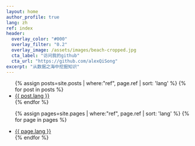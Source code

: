 ```yaml
---
layout: home
author_profile: true
lang: zh
ref: index
header:
  overlay_color: "#000"
  overlay_filter: "0.2"
  overlay_image: /assets/images/beach-cropped.jpg
  cta_label: "访问我的github"
  cta_url: "https://github.com/alexQiSong"
excerpt: "从数据之海中挖掘知识"
---
```

<ul>
{% assign posts=site.posts | where:"ref", page.ref | sort: 'lang' %}
{% for post in posts %}
  <li>
    <a href="{{ post.url }}" class="{{ post.lang }}">{{ post.lang }}</a>
  </li>
{% endfor %}

{% assign pages=site.pages | where:"ref", page.ref | sort: 'lang' %}
{% for page in pages %}
  <li>
    <a href="{{ page.url }}" class="{{ page.lang }}">{{ page.lang }}</a>
  </li>
{% endfor %}
</ul>

